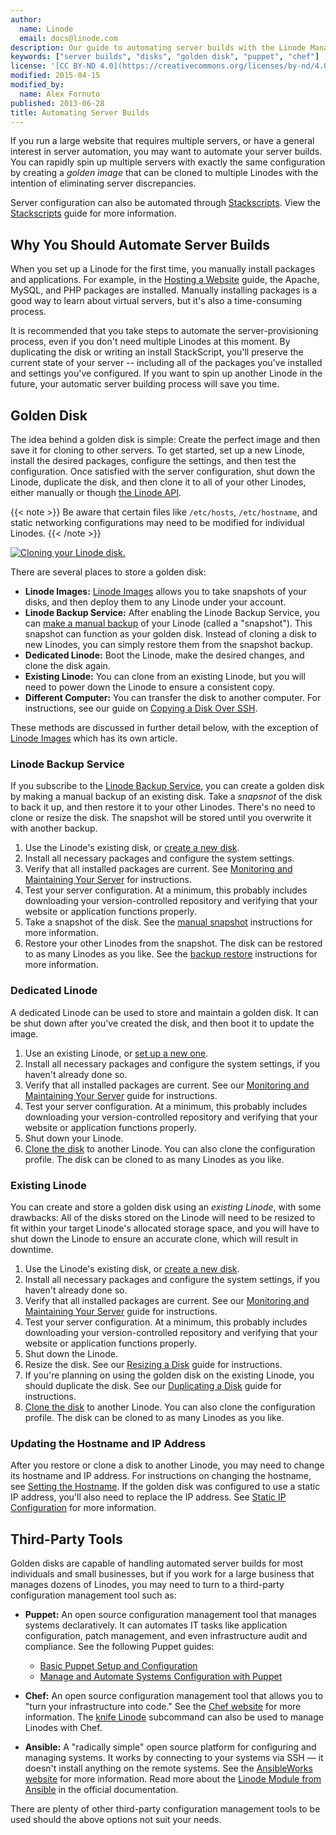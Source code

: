 ```yaml
---
author:
  name: Linode
  email: docs@linode.com
description: Our guide to automating server builds with the Linode Manager
keywords: ["server builds", "disks", "golden disk", "puppet", "chef"]
license: '[CC BY-ND 4.0](https://creativecommons.org/licenses/by-nd/4.0)'
modified: 2015-04-15
modified_by:
  name: Alex Fornuto
published: 2013-06-28
title: Automating Server Builds
---
```


If you run a large website that requires multiple servers, or have a general interest in server automation, you may want to automate your server builds. You can rapidly spin up multiple servers with exactly the same configuration by creating a *golden image* that can be cloned to multiple Linodes with the intention of eliminating server discrepancies.

Server configuration can also be automated through [Stackscripts](https://www.linode.com/stackscripts). View the [Stackscripts](/docs/platform/stackscripts/) guide for more information.

## Why You Should Automate Server Builds

When you set up a Linode for the first time, you manually install packages and applications. For example, in the [Hosting a Website](/docs/hosting-website) guide, the Apache, MySQL, and PHP packages are installed. Manually installing packages is a good way to learn about virtual servers, but it's also a time-consuming process.

It is recommended that you take steps to automate the server-provisioning process, even if you don't need multiple Linodes at this moment. By duplicating the disk or writing an install StackScript, you'll preserve the current state of your server -- including all of the packages you've installed and settings you've configured. If you want to spin up another Linode in the future, your automatic server building process will save you time.

## Golden Disk

The idea behind a golden disk is simple: Create the perfect image and then save it for cloning to other servers. To get started, set up a new Linode, install the desired packages, configure the settings, and then test the configuration. Once satisfied with the server configuration, shut down the Linode, duplicate the disk, and then clone it to all of your other Linodes, either manually or though [the Linode API](http://www.linode.com/api/linode/linode.clone).

{{< note >}}
Be aware that certain files like `/etc/hosts`, `/etc/hostname`, and static networking configurations may need to be modified for individual Linodes.
{{< /note >}}

[![Cloning your Linode disk.](/docs/assets/1303-image_cloning_2.jpg)](/docs/assets/1303-image_cloning_2.jpg)

There are several places to store a golden disk:

-   **Linode Images:** [Linode Images](/docs/platform/linode-images) allows you to take snapshots of your disks, and then deploy them to any Linode under your account.
-   **Linode Backup Service:** After enabling the Linode Backup Service, you can [make a manual backup](/docs/security/backups/linode-backup-service/#take-a-manual-snapshot) of your Linode (called a "snapshot"). This snapshot can function as your golden disk. Instead of cloning a disk to new Linodes, you can simply restore them from the snapshot backup.
-   **Dedicated Linode:** Boot the Linode, make the desired changes, and clone the disk again.
-   **Existing Linode:** You can clone from an existing Linode, but you will need to power down the Linode to ensure a consistent copy.
-   **Different Computer:** You can transfer the disk to another computer. For instructions, see our guide on [Copying a Disk Over SSH](/docs/migration/ssh-copy).

These methods are discussed in further detail below, with the exception of [Linode Images](/docs/platform/linode-images) which has its own article.



### Linode Backup Service

If you subscribe to the [Linode Backup Service](http://www.linode.com/backups/), you can create a golden disk by making a manual backup of an existing disk. Take a *snapsnot* of the disk to back it up, and then restore it to your other Linodes. There's no need to clone or resize the disk. The snapshot will be stored until you overwrite it with another backup.

1.  Use the Linode's existing disk, or [create a new disk](/docs/platform/disk-images/disk-images-and-configuration-profiles/#creating-a-disk-with-a-linux-distribution-installed).
2.  Install all necessary packages and configure the system settings.
3.  Verify that all installed packages are current. See [Monitoring and Maintaining Your Server](/docs/uptime/monitoring-and-maintaining-your-server/#updating-software) for instructions.
4.  Test your server configuration. At a minimum, this probably includes downloading your version-controlled repository and verifying that your website or application functions properly.
5.  Take a snapshot of the disk. See the [manual snapshot](/docs/security/backups/linode-backup-service/#take-a-manual-snapshot) instructions for more information.
6.  Restore your other Linodes from the snapshot. The disk can be restored to as many Linodes as you like. See the [backup restore](/docs/security/backups/linode-backup-service/#restore-from-a-backup) instructions for more information.



### Dedicated Linode

A dedicated Linode can be used to store and maintain a golden disk. It can be shut down after you've created the disk, and then boot it to update the image.

1.  Use an existing Linode, or [set up a new one](/docs/getting-started#sign-up).
2.  Install all necessary packages and configure the system settings, if you haven't already done so.
3.  Verify that all installed packages are current. See our [Monitoring and Maintaining Your Server](/docs/uptime/monitoring-and-maintaining-your-server/#updating-software) guide for instructions.
4.  Test your server configuration. At a minimum, this probably includes downloading your version-controlled repository and verifying that your website or application functions properly.
5.  Shut down your Linode.
6.  [Clone the disk](/docs/platform/disk-images/disk-images-and-configuration-profiles/#cloning-disks-and-configuration-profiles) to another Linode. You can also clone the configuration profile. The disk can be cloned to as many Linodes as you like.


### Existing Linode

You can create and store a golden disk using an *existing Linode*, with some drawbacks: All of the disks stored on the Linode will need to be resized to fit within your target Linode's allocated storage space, and you will have to shut down the Linode to ensure an accurate clone, which will result in downtime.

1.  Use the Linode's existing disk, or [create a new disk](/docs/platform/disk-images/disk-images-and-configuration-profiles/#creating-a-disk-with-a-linux-distribution-installed).
2.  Install all necessary packages and configure the system settings, if you haven't already done so.
3.  Verify that all installed packages are current. See our [Monitoring and Maintaining Your Server](/docs/uptime/monitoring-and-maintaining-your-server/#updating-software) guide for instructions.
4.  Test your server configuration. At a minimum, this probably includes downloading your version-controlled repository and verifying that your website or application functions properly.
5.  Shut down the Linode.
6.  Resize the disk. See our [Resizing a Disk](/docs/platform/disk-images/disk-images-and-configuration-profiles/#resizing-a-disk) guide for instructions.
7.  If you're planning on using the golden disk on the existing Linode, you should duplicate the disk. See our [Duplicating a Disk](/docs/platform/disk-images/disk-images-and-configuration-profiles/#duplicating-a-disk) guide for instructions.
8.  [Clone the disk](/docs/platform/disk-images/disk-images-and-configuration-profiles/#cloning-disks-and-configuration-profiles) to another Linode. You can also clone the configuration profile. The disk can be cloned to as many Linodes as you like.


### Updating the Hostname and IP Address

After you restore or clone a disk to another Linode, you may need to change its hostname and IP address. For instructions on changing the hostname, see [Setting the Hostname](/docs/getting-started#setting-the-hostname). If the golden disk was configured to use a static IP address, you'll also need to replace the IP address. See [Static IP Configuration](/docs/networking/linux-static-ip-configuration/#static-network-configuration) for more information.

## Third-Party Tools

Golden disks are capable of handling automated server builds for most individuals and small businesses, but if you work for a large business that manages dozens of Linodes, you may need to turn to a third-party configuration management tool such as:

-   **Puppet:** An open source configuration management tool that manages systems declaratively. It can automates IT tasks like application configuration, patch management, and even infrastructure audit and compliance. See the following Puppet guides:

    - [Basic Puppet Setup and Configuration](/docs/websites/puppet/basic-puppet-setup-and-configuration/)
    - [Manage and Automate Systems Configuration with Puppet](/docs/websites/puppet/manage-and-automate-systems-configuration-with-puppet/)

-   **Chef:** An open source configuration management tool that allows you to "turn your infrastructure into code." See the [Chef website](https://www.chef.io/) for more information. The [knife Linode](https://github.com/chef/knife-linode) subcommand can also be used to manage Linodes with Chef.

-   **Ansible:** A "radically simple" open source platform for configuring and managing systems. It works by connecting to your systems via SSH — it doesn't install anything on the remote systems. See the [AnsibleWorks website](http://www.ansible.com/) for more information. Read more about the [Linode Module from Ansible](http://docs.ansible.com/ansible/latest/linode_module.html) in the official documentation.

There are plenty of other third-party configuration management tools to be used should the above options not suit your needs.


